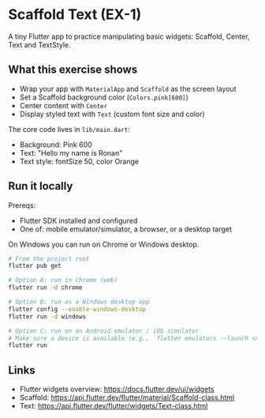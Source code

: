 # Scaffold Text (EX-1)

A tiny Flutter app to practice manipulating basic widgets: Scaffold, Center, Text and TextStyle.

## What this exercise shows

- Wrap your app with `MaterialApp` and `Scaffold` as the screen layout
- Set a Scaffold background color (`Colors.pink[600]`)
- Center content with `Center`
- Display styled text with `Text` (custom font size and color)

The core code lives in `lib/main.dart`:

- Background: Pink 600
- Text: "Hello my name is Ronan"
- Text style: fontSize 50, color Orange

## Run it locally

Prereqs:
- Flutter SDK installed and configured
- One of: mobile emulator/simulator, a browser, or a desktop target

On Windows you can run on Chrome or Windows desktop.

```bash
# From the project root
flutter pub get

# Option A: run in Chrome (web)
flutter run -d chrome

# Option B: run as a Windows desktop app
flutter config --enable-windows-desktop
flutter run -d windows

# Option C: run on an Android emulator / iOS simulator
# Make sure a device is available (e.g., `flutter emulators --launch <name>`)
flutter run
```

## Links

- Flutter widgets overview: https://docs.flutter.dev/ui/widgets
- Scaffold: https://api.flutter.dev/flutter/material/Scaffold-class.html
- Text: https://api.flutter.dev/flutter/widgets/Text-class.html
